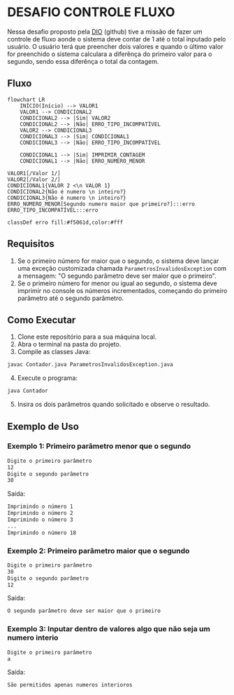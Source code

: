 # DESAFIO CONTROLE FLUXO

Nessa desafio proposto pela [DIO](https://github.com/digitalinnovationone) (github) tive a missão de fazer um controle de fluxo aonde o sistema deve contar de 1 até o total inputado pelo usuário. 
O usuário terá que preencher dois valores e quando o último valor for preenchido o sistema calculara a diferênça do primeiro valor para o segundo, sendo essa diferênça o total da contagem.

## Fluxo

```mermaid
flowchart LR
    INÍCIO(Início) --> VALOR1
    VALOR1 --> CONDICIONAL2
    CONDICIONAL2 --> |Sim| VALOR2
    CONDICIONAL2 --> |Não| ERRO_TIPO_INCOMPATÍVEL
    VALOR2 --> CONDICIONAL3
    CONDICIONAL3 --> |Sim| CONDICIONAL1
    CONDICIONAL3 --> |Não| ERRO_TIPO_INCOMPATÍVEL

    CONDICIONAL1 --> |Sim| IMPRIMIR_CONTAGEM
    CONDICIONAL1 --> |Não| ERRO_NUMERO_MENOR

VALOR1[/Valor 1/]
VALOR2[/Valor 2/]
CONDICIONAL1{VALOR 2 <\n VALOR 1}
CONDICIONAL2{Não é numero \n inteiro?}
CONDICIONAL3{Não é numero \n inteiro?}
ERRO_NUMERO_MENOR[Segundo numero maior que primeiro?]:::erro
ERRO_TIPO_INCOMPATÍVEL:::erro

classDef erro fill:#f5061d,color:#fff

```

## Requisitos


1. Se o primeiro número for maior que o segundo, o sistema deve lançar uma exceção customizada chamada ```ParametrosInvalidosException``` com a mensagem: "O segundo parâmetro deve ser maior que o primeiro".
2. Se o primeiro número for menor ou igual ao segundo, o sistema deve imprimir no console os números incrementados, começando do primeiro parâmetro até o segundo parâmetro.


## Como Executar
1. Clone este repositório para a sua máquina local.
2. Abra o terminal na pasta do projeto.
3. Compile as classes Java:
```sh
javac Contador.java ParametrosInvalidosException.java
```
4. Execute o programa:
```sh
java Contador
```
5. Insira os dois parâmetros quando solicitado e observe o resultado.

## Exemplo de Uso

### Exemplo 1: Primeiro parâmetro menor que o segundo
```sh
Digite o primeiro parâmetro
12
Digite o segundo parâmetro
30
```
Saída:
```sh
Imprimindo o número 1
Imprimindo o número 2
Imprimindo o número 3
...
Imprimindo o número 18
```
### Exemplo 2: Primeiro parâmetro maior que o segundo

```sh
Digite o primeiro parâmetro
30
Digite o segundo parâmetro
12
```
Saída:
```sh
O segundo parâmetro deve ser maior que o primeiro
``` 

### Exemplo 3: Inputar dentro de valores algo que não seja um numero interio
```sh
Digite o primeiro parâmetro
a
```
Saída:
```sh
São permitidos apenas numeros interioros
```

